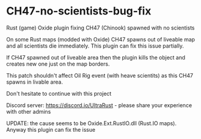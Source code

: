 # CH47-no-scientists-bug-fix
Rust (game) Oxide plugin fixing CH47 (Chinook) spawned with no scientists

On some Rust maps (modded with Oxide) CH47 spawns out of liveable map and all scientists die immediately. This plugin can fix this issue partially. 

If CH47 spawned out of liveable area then the plugin kills the object and creates new one just on the map borders. 

This patch shouldn't affect Oil Rig event (with heave scientits) as this CH47 spawns in livable area.

Don't hesitate to continue with this project

Discord server: https://discord.io/UltraRust - please share your experience with other admins

UPDATE: the cause seems to be Oxide.Ext.RustIO.dll (Rust.IO maps). Anyway this plugin can fix the issue
